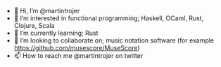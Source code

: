 - 👋 Hi, I’m @martintrojer
- 👀 I’m interested in functional programming; Haskell, OCaml, Rust, Clojure, Scala
- 🌱 I’m currently learning; Rust
- 💞️ I’m looking to collaborate on; music notation software (for example https://github.com/musescore/MuseScore)
- 📫 How to reach me @martintrojer on twitter

<!---
martintrojer/martintrojer is a ✨ special ✨ repository because its `README.md` (this file) appears on your GitHub profile.
You can click the Preview link to take a look at your changes.
--->

